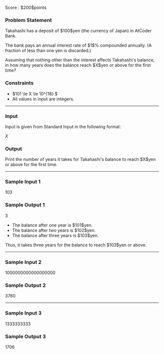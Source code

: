 
<div>

<span>

<span>

<p>
Score : $200$points
</p>

<div>

<section>

### **Problem Statement**

<p>
Takahashi has a deposit of $100$yen (the currency of Japan) in AtCoder Bank.
</p>

<p>
The bank pays an annual interest rate of $1$% compounded annually. (A fraction of less than one yen is discarded.)
</p>

<p>
Assuming that nothing other than the interest affects Takahashi's balance, in how many years does the balance reach $X$yen or above for the first time?
</p>

</section>

</div>

<div>

<section>

### **Constraints**

<ul>

<li>
$101 \le X \le 10^{18} $
</li>

<li>
All values in input are integers.
</li>

</ul>

</section>

</div>

---

<div>

<div>

<section>

### **Input**

<p>
Input is given from Standard Input in the following format:
</p>

<div>

$X$
</div>

</section>

</div>

<div>

<section>

### **Output**

<p>
Print the number of years it takes for Takahashi's balance to reach $X$yen or above for the first time.
</p>

</section>

</div>

</div>

---

<div>

<section>

### **Sample Input 1**

<div>

103

</div>

</section>

</div>

<div>

<section>

### **Sample Output 1**

<div>

3

</div>

<ul>

<li>
The balance after one year is $101$yen.
</li>

<li>
The balance after two years is $102$yen.
</li>

<li>
The balance after three years is $103$yen.
</li>

</ul>

<p>
Thus, it takes three years for the balance to reach $103$yen or above.
</p>

</section>

</div>

---

<div>

<section>

### **Sample Input 2**

<div>

1000000000000000000

</div>

</section>

</div>

<div>

<section>

### **Sample Output 2**

<div>

3760

</div>

</section>

</div>

---

<div>

<section>

### **Sample Input 3**

<div>

1333333333

</div>

</section>

</div>

<div>

<section>

### **Sample Output 3**

<div>

1706

</div>

</section>

</div>

</span>

</span>

</div>
